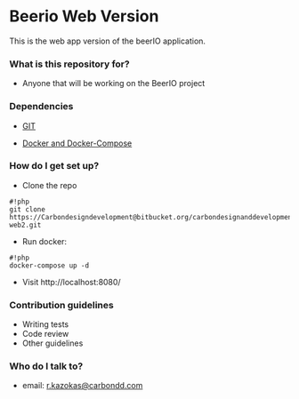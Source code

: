 # Beerio Web Version #

This is the web app version of the beerIO application.

### What is this repository for? ###

* Anyone that will be working on the BeerIO project

### Dependencies ###
- [GIT](https://git-scm.com/download/)

- [Docker and Docker-Compose](https://docs.docker.com/engine/installation/)

### How do I get set up? ###

- Clone the repo

```
#!php
git clone https://Carbondesigndevelopment@bitbucket.org/carbondesignanddevelopment/beerio-web2.git
```

- Run docker: 

```
#!php
docker-compose up -d
```
- Visit http://localhost:8080/

### Contribution guidelines ###

* Writing tests
* Code review
* Other guidelines

### Who do I talk to? ###

* email: r.kazokas@carbondd.com